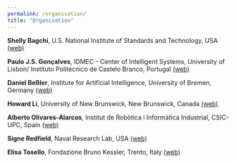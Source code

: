 ```yaml
---
permalink: /organisation/
title: "Organisation"
---
```




**Shelly Bagchi**, U.S. National Institute of Standards and Technology, USA [(web)](https://www.nist.gov/people/shelly-bagchi)

**Paulo J.S. Gonçalves**, IDMEC - Center of Intelligent Systems, University of Lisbon/ Instituto Politécnico de Castelo Branco, Portugal [(web)](https://scholar.google.com/citations?user=Yg7Q_LYAAAAJ&hl=pt-PT)

**Daniel Beßler**, Institute for Artificial Intelligence, University of Bremen, Germany [(web)](https://ai.uni-bremen.de/team/daniel_bessler)

**Howard Li**, University of New Brunswick, New Brunswick, Canada [(web)](https://www.unb.ca/faculty-staff/directory/engineering-electrical-and-computer/li-howard.html)

**Alberto Olivares-Alarcos**, Institut de Robòtica i Informàtica Industrial, CSIC-UPC, Spain [(web)](https://www.aolivaresalarcos.com/)

**Signe Redfield**, Naval Research Lab, USA [(web)](https://www.linkedin.com/in/signe-redfield-88279824/)

**Elisa Tosello**, Fondazione Bruno Kessler, Trento, Italy [(web)](https://elisatosello.github.io/)






